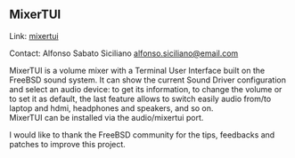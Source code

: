 ## MixerTUI ##

Link:	 [mixertui](https://gitlab.com/alfix/mixertui)  

Contact: Alfonso Sabato Siciliano <alfonso.siciliano@email.com>  

MixerTUI is a volume mixer with a Terminal User Interface built on the FreeBSD
sound system. It can show the current Sound Driver configuration and select an
audio device: to get its information, to change the volume or to set it as
default, the last feature allows to switch easily audio from/to laptop and hdmi,
headphones and speakers, and so on.  
MixerTUI can be installed via the audio/mixertui port.

I would like to thank the FreeBSD community for the tips, feedbacks and patches
to improve this project.
